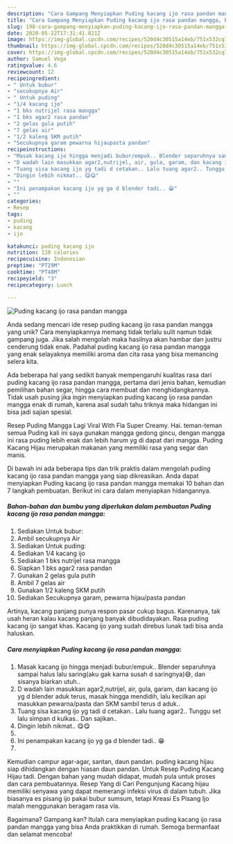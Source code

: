 ```yaml
---
description: "Cara Gampang Menyiapkan Puding kacang ijo rasa pandan mangga, Bisa Manjain Lidah"
title: "Cara Gampang Menyiapkan Puding kacang ijo rasa pandan mangga, Bisa Manjain Lidah"
slug: 198-cara-gampang-menyiapkan-puding-kacang-ijo-rasa-pandan-mangga-bisa-manjain-lidah
date: 2020-05-22T17:31:41.821Z
image: https://img-global.cpcdn.com/recipes/520d4c30515a14eb/751x532cq70/puding-kacang-ijo-rasa-pandan-mangga-foto-resep-utama.jpg
thumbnail: https://img-global.cpcdn.com/recipes/520d4c30515a14eb/751x532cq70/puding-kacang-ijo-rasa-pandan-mangga-foto-resep-utama.jpg
cover: https://img-global.cpcdn.com/recipes/520d4c30515a14eb/751x532cq70/puding-kacang-ijo-rasa-pandan-mangga-foto-resep-utama.jpg
author: Samuel Vega
ratingvalue: 4.6
reviewcount: 12
recipeingredient:
- " Untuk bubur"
- "secukupnya Air"
- " Untuk puding"
- "1/4 kacang ijo"
- "1 bks nutrijel rasa mangga"
- "1 bks agar2 rasa pandan"
- "2 gelas gula putih"
- "7 gelas air"
- "1/2 kaleng SKM putih"
- "Secukupnya garam pewarna hijaupasta pandan"
recipeinstructions:
- "Masak kacang ijo hingga menjadi bubur/empuk.. Blender separuhnya sampai halus lalu saring(aku gak karna susah d saringnya)😅, dan sisanya biarkan utuh.."
- "D wadah lain masukkan agar2,nutrijel, air, gula, garam, dan kacang ijo yg d blender aduk terus, masak hingga mendidih, lalu kecilkan api masukkan pewarna/pasta dan SKM sambil terus d aduk.."
- "Tuang sisa kacang ijo yg tadi d cetakan.. Lalu tuang agar2.. Tunggu set lalu simpan d kulkas.. Dan sajikan.."
- "Dingin lebih nikmat.. 😋😋"
- ""
- "Ini penampakan kacang ijo yg ga d blender tadi.. 😁"
- ""
categories:
- Resep
tags:
- puding
- kacang
- ijo

katakunci: puding kacang ijo 
nutrition: 110 calories
recipecuisine: Indonesian
preptime: "PT29M"
cooktime: "PT48M"
recipeyield: "3"
recipecategory: Lunch

---
```



![Puding kacang ijo rasa pandan mangga](https://img-global.cpcdn.com/recipes/520d4c30515a14eb/751x532cq70/puding-kacang-ijo-rasa-pandan-mangga-foto-resep-utama.jpg)

Anda sedang mencari ide resep puding kacang ijo rasa pandan mangga yang unik? Cara menyiapkannya memang tidak terlalu sulit namun tidak gampang juga. Jika salah mengolah maka hasilnya akan hambar dan justru cenderung tidak enak. Padahal puding kacang ijo rasa pandan mangga yang enak selayaknya memiliki aroma dan cita rasa yang bisa memancing selera kita.

Ada beberapa hal yang sedikit banyak mempengaruhi kualitas rasa dari puding kacang ijo rasa pandan mangga, pertama dari jenis bahan, kemudian pemilihan bahan segar, hingga cara membuat dan menghidangkannya. Tidak usah pusing jika ingin menyiapkan puding kacang ijo rasa pandan mangga enak di rumah, karena asal sudah tahu triknya maka hidangan ini bisa jadi sajian spesial.

Resep Puding Mangga Lagi Viral With Fla Super Creamy. Hai. teman-teman semua Puding kali ini saya gunakan mangga gedong gincu, dengan mangga ini rasa puding lebih enak dan lebih harum yg di dapat dari mangga. Puding Kacang Hijau merupakan makanan yang memiliki rasa yang segar dan manis.


Di bawah ini ada beberapa tips dan trik praktis dalam mengolah puding kacang ijo rasa pandan mangga yang siap dikreasikan. Anda dapat menyiapkan Puding kacang ijo rasa pandan mangga memakai 10 bahan dan 7 langkah pembuatan. Berikut ini cara dalam menyiapkan hidangannya.

<!--inarticleads1-->

##### Bahan-bahan dan bumbu yang diperlukan dalam pembuatan Puding kacang ijo rasa pandan mangga:

1. Sediakan  Untuk bubur:
1. Ambil secukupnya Air
1. Sediakan  Untuk puding:
1. Sediakan 1/4 kacang ijo
1. Sediakan 1 bks nutrijel rasa mangga
1. Siapkan 1 bks agar2 rasa pandan
1. Gunakan 2 gelas gula putih
1. Ambil 7 gelas air
1. Gunakan 1/2 kaleng SKM putih
1. Sediakan Secukupnya garam, pewarna hijau/pasta pandan


Artinya, kacang panjang punya respon pasar cukup bagus. Karenanya, tak usah heran kalau kacang panjang banyak dibudidayakan. Rasa puding kacang ijo sangat khas. Kacang ijo yang sudah direbus lunak tadi bisa anda haluskan. 

<!--inarticleads2-->

##### Cara menyiapkan Puding kacang ijo rasa pandan mangga:

1. Masak kacang ijo hingga menjadi bubur/empuk.. Blender separuhnya sampai halus lalu saring(aku gak karna susah d saringnya)😅, dan sisanya biarkan utuh..
1. D wadah lain masukkan agar2,nutrijel, air, gula, garam, dan kacang ijo yg d blender aduk terus, masak hingga mendidih, lalu kecilkan api masukkan pewarna/pasta dan SKM sambil terus d aduk..
1. Tuang sisa kacang ijo yg tadi d cetakan.. Lalu tuang agar2.. Tunggu set lalu simpan d kulkas.. Dan sajikan..
1. Dingin lebih nikmat.. 😋😋
1. 
1. Ini penampakan kacang ijo yg ga d blender tadi.. 😁
1. 


Kemudian campur agar-agar, santan, daun pandan. puding kacang hijau siap dihidangkan dengan hiasan daun pandan. Untuk Resep Puding Kacang Hijau tadi. Dengan bahan yang mudah didapat, mudah pula untuk proses dan cara pembuatannya. Resep Yang di Cari Pengunjung Kacang hijau memiliki senyawa yang dapat memerangi infeksi virus di dalam tubuh. Jika biasanya es pisang ijo pakai bubur sumsum, tetapi Kreasi Es Pisang Ijo malah menggunakan beragam rasa vla. 

Bagaimana? Gampang kan? Itulah cara menyiapkan puding kacang ijo rasa pandan mangga yang bisa Anda praktikkan di rumah. Semoga bermanfaat dan selamat mencoba!
